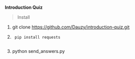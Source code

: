 
**Introduction Quiz**
>Install
  1. git clone https://github.com/Dauzy/introduction-quiz.git
  2. ```
      pip install requests
    
  3. python send_answers.py
